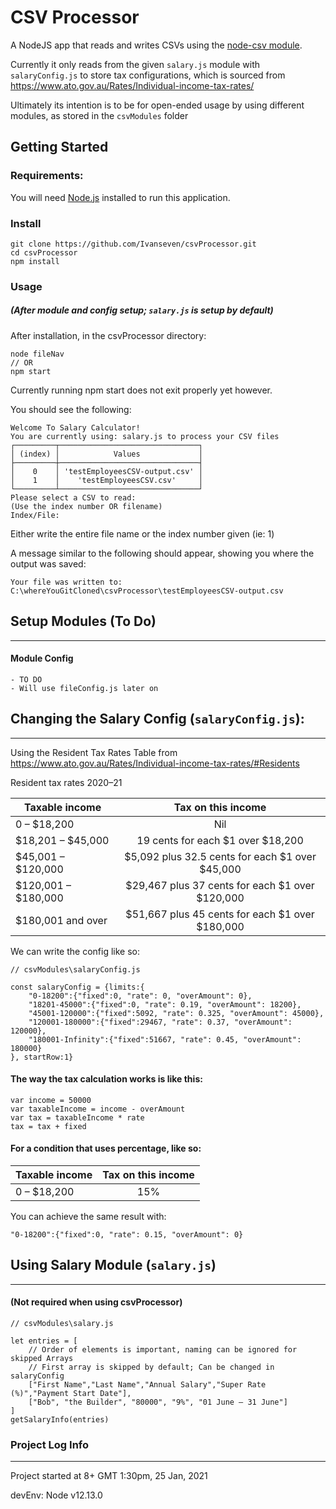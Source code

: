 # CSV Processor

A NodeJS app that reads and writes CSVs using the [node-csv module](https://github.com/adaltas/node-csv). 

Currently it only reads from the given `salary.js` module with `salaryConfig.js` to store tax configurations, which is sourced from https://www.ato.gov.au/Rates/Individual-income-tax-rates/

Ultimately its intention is to be for open-ended usage by using different modules, as stored in the `csvModules` folder

## Getting Started
### Requirements:

You will need [Node.js](https://nodejs.org/en/download/) installed to run this application.

### Install

	git clone https://github.com/Ivanseven/csvProcessor.git
	cd csvProcessor
	npm install


### Usage
##### (After module and config setup; `salary.js` is setup by default)

After installation, in the csvProcessor directory:

	node fileNav
	// OR
	npm start

Currently running npm start does not exit properly yet however.

You should see the following:

	Welcome To Salary Calculator!
	You are currently using: salary.js to process your CSV files
	┌─────────┬───────────────────────────────┐
	│ (index) │            Values             │
	├─────────┼───────────────────────────────┤
	│    0    │ 'testEmployeesCSV-output.csv' │
	│    1    │    'testEmployeesCSV.csv'     │
	└─────────┴───────────────────────────────┘
	Please select a CSV to read:
	(Use the index number OR filename)
	Index/File:

Either write the entire file name or the index number given (ie: 1)

A message similar to the following should appear, showing you where the output was saved:
	
	Your file was written to:
 	C:\whereYouGitCloned\csvProcessor\testEmployeesCSV-output.csv
	

## Setup Modules (To Do)
------
#### Module Config
	- TO DO
	- Will use fileConfig.js later on

## Changing the Salary Config (`salaryConfig.js`):
------
Using the Resident Tax Rates Table from https://www.ato.gov.au/Rates/Individual-income-tax-rates/#Residents

Resident tax rates 2020–21
	
| Taxable income      | Tax on this income                                   |
| ------------------- | :--------------------------------------------------: |
| 0 – $18,200         | Nil                                                  |
| $18,201 – $45,000   | 19 cents for each $1 over $18,200                    |
| $45,001 – $120,000  | $5,092 plus 32.5 cents for each $1 over $45,000      |
| $120,001 – $180,000 | $29,467 plus 37 cents for each $1 over $120,000      |
| $180,001 and over   | $51,667 plus 45 cents for each $1 over $180,000      |

We can write the config like so:

	// csvModules\salaryConfig.js

	const salaryConfig = {limits:{
		"0-18200":{"fixed":0, "rate": 0, "overAmount": 0},
		"18201-45000":{"fixed":0, "rate": 0.19, "overAmount": 18200},
		"45001-120000":{"fixed":5092, "rate": 0.325, "overAmount": 45000},
		"120001-180000":{"fixed":29467, "rate": 0.37, "overAmount": 120000},
		"180001-Infinity":{"fixed":51667, "rate": 0.45, "overAmount": 180000} 
	}, startRow:1}

#### The way the tax calculation works is like this:
	
	var income = 50000
	var taxableIncome = income - overAmount
	var tax = taxableIncome * rate
	tax = tax + fixed

#### For a condition that uses percentage, like so:

| Taxable income      | Tax on this income |
| ------------------- | :----------------: |
| 0 – $18,200         | 15%                |

You can achieve the same result with:

	"0-18200":{"fixed":0, "rate": 0.15, "overAmount": 0}


## Using Salary Module (`salary.js`)
------
#### (Not required when using csvProcessor)

	// csvModules\salary.js

	let entries = [
		// Order of elements is important, naming can be ignored for skipped Arrays
		// First array is skipped by default; Can be changed in salaryConfig
		["First Name","Last Name","Annual Salary","Super Rate (%)","Payment Start Date"],
		["Bob", "the Builder", "80000", "9%", "01 June – 31 June"]
	]
	getSalaryInfo(entries)
		
	

### Project Log Info
------
Project started at 8+ GMT 1:30pm, 25 Jan, 2021

devEnv: Node v12.13.0
